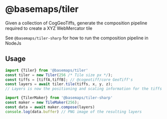 # @basemaps/tiler

Given a collection of CogGeoTiffs, generate the composition pipeline required to create a XYZ WebMercator tile

See `@basemaps/tiler-sharp` for how to run the composition pipeline in NodeJs

## Usage

```typescript
import {Tiler} from '@basemaps/tiler'
const tiler = new Tiler(256 /* Tile size px */);
const tiffs = [tiffA,tiffB]; // @cogeotiff/core GeoTiff's
const layers = await tiler.tile(tiffs, x, y, z);
// Layers is now the positioning and scaling information for the tiffs

import {TilerMaker} from '@basemaps/tiler-sharp'
const maker = new TileMaker(256);
const data = await maker.compose(layers)
console.log(data.buffer) // PNG image of the resulting layers

```
